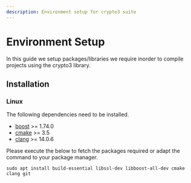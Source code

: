 ```yaml
---
description: Environment setup for crypto3 suite
---
```


# Environment Setup

In this guide we setup packages/libraries we require inorder to compile projects using the crypto3 library.

## Installation

### Linux

The following dependencies need to be installed.

* [boost](https://www.boost.org/) >= 1.74.0
* [cmake](https://cmake.org/) >= 3.5
* [clang](https://clang.llvm.org/) >= 14.0.6

Please execute the below to fetch the packages required or adapt the command to your package manager.

```shell
sudo apt install build-essential libssl-dev libboost-all-dev cmake clang git
```

